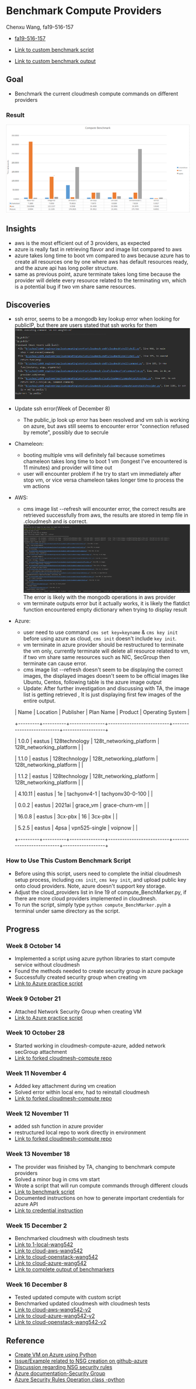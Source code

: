 # Benchmark Compute Providers

Chenxu Wang, fa19-516-157

* [fa19-516-157](https://github.com/cloudmesh-community/fa19-516-157)

* [Link to custom benchmark script](https://github.com/cloudmesh-community/fa19-516-157/blob/master/compute_BenchMarker.py)
* [Link to custom benchmark output](https://raw.githubusercontent.com/cloudmesh-community/fa19-516-157/master/benchmarkOutput_v2.txt)
## Goal

* Benchmark the current cloudmesh compute commands on different providers 

### Result
![benchmark result](../images/benchmark_res.PNG)

## Insights
* aws is the most efficient out of 3 providers, as expected
* azure is really fast in retrieving flavor and image list compared to aws
* azure takes long time to boot vm compared to aws because azure has to create 
all resources one by one where aws has default resources ready, and the azure api has long poller structure.
* same as previous point, azure terminate takes long time because the provider will delete every resource 
related to the terminating vm, which is a potential bug if two vm share same resources.

## Discoveries
* ssh error, seems to be a mongodb key lookup error when looking for publicIP, but there are users
stated that ssh works for them
  ![ssh error](../images/ssh-error.PNG)
* Update ssh error(Week of December 8)
    * The public_ip look up error has been resolved and vm ssh is working on azure, but aws still
    seems to encounter error "connection refused by remote", possibly due to secrule
* Chameleon: 
    * booting multiple vms will definitely fail because sometimes chameleon takes long time
     to boot 1 vm (longest I've encountered is 11 minutes) and provider will time out 
    * user will encounter problem if he try to start vm immediately after stop vm, or vice versa
    chameleon takes longer time to process the vm actions 
* AWS:
    * cms image list --refresh will encounter error, the correct results are retrieved successfully
    from aws, the results are stored in temp file in .cloudmesh and is correct.
    ![aws-image-error](../images/aws-image-error.PNG)
    The error is likely with the mongodb operations in aws provider
    * vm terminate outputs error but it actually works, it is likely the flatdict function encountered
    empty dictionary when trying to display result
 * Azure:
    * user need to use command `cms set key=keyname` & `cms key init` before using azure as cloud,
    `cms init` doesn't include `key init`.
    * vm terminate in azure provider should be restructured to terminate the vm only, currently terminate
    will delete all resource related to vm, if two vm share same resources such as NIC, SecGroup then terminate
    can cause error.
    * cms image list --refresh doesn't seem to be displaying the correct images, the displayed images
    doesn't seem to be official images like Ubuntu, Centos, following table is the azure image output
    * Update: After further investigation and discussing with TA, the image list is getting retrieved
    , It is just displaying first few images of the entire output.
    

    | Name    | Location | Publisher     | Plan Name                | Product                  | Operating System |

    +---------+----------+---------------+--------------------------+--------------------------+------------------+

    | 1.0.0   | eastus   | 128technology | 128t_networking_platform | 128t_networking_platform |                  |

    | 1.1.0   | eastus   | 128technology | 128t_networking_platform | 128t_networking_platform |                  |

    | 1.1.2   | eastus   | 128technology | 128t_networking_platform | 128t_networking_platform |                  |

    | 4.10.11 | eastus   | 1e            | tachyonv4-1              | tachyonv30-0-100         |                  |

    | 0.0.2   | eastus   | 2021ai        | grace_vm                 | grace-churn-vm           |                  |

    | 16.0.8  | eastus   | 3cx-pbx       | 16                       | 3cx-pbx                  |                  |

    | 5.2.5   | eastus   | 4psa          | vpn525-single            | voipnow                  |                  |

    +---------+----------+---------------+--------------------------+--------------------------+------------------+

### How to Use This Custom Benchmark Script
* Before using this script, users need to complete the initial cloudmesh setup process, 
including `cms init`, `cms key init`, and upload public key onto cloud 
providers. Note, azure doesn't support key storage.
* Adjust the cloud_providers list in line 19 of compute_BenchMarker.py, 
if there are more cloud providers implemented in cloudmesh.
* To run the script, simply type `python compute_BenchMarker.py`in a terminal under 
same directory as the script.
    
## Progress

### Week 8 October 14

* Implemented a script using azure python libraries to start compute service without cloudmesh
* Found the methods needed to create security group in azure package
* Successfully created security group when creating vm 
* [Link to Azure practice script](https://github.com/cloudmesh-community/fa19-516-157/blob/master/project/AzurePractice/myAzurePractice.py)

### Week 9 October 21
* Attached Network Security Group when creating VM
* [Link to Azure practice script](https://github.com/cloudmesh-community/fa19-516-157/blob/master/project/AzurePractice/myAzurePractice.py)

### Week 10 October 28
* Started working in cloudmesh-compute-azure, added network secGroup attachment
* [Link to forked cloudmesh-compute repo](https://github.com/wang542/cloudmesh-cloud/blob/azure_wang542/cloudmesh/compute/azure/Provider.py)

### Week 11 November 4
* Added key attachment during vm creation
* Solved error within local env, had to reinstall cloudmesh
* [Link to forked cloudmesh-compute repo](https://github.com/wang542/cloudmesh-cloud/blob/azure_wang542/cloudmesh/compute/azure/Provider.py)

### Week 12 November 11
* added ssh function in azure provider
* restructured local repo to work directly in environment
* [Link to forked cloudmesh-compute repo](https://github.com/wang542/cloudmesh-cloud/blob/azure_wang542/cloudmesh/compute/azure/Provider.py)

### Week 13 November 18
* The provider was finished by TA, changing to benchmark compute providers
* Solved a minor bug in cms vm start
* Wrote a script that will run compute commands through different clouds
* [Link to benchmark script](https://github.com/cloudmesh-community/fa19-516-157/blob/master/compute_BenchMarker.py)
* Documented instructions on how to generate important credentials for azure API
* [Link to credential instruction](https://github.com/cloudmesh-community/fa19-516-157/blob/master/azure_credentials.md)

### Week 15 December 2
* Benchmarked cloudmesh with cloudmesh tests
* [Link to 1-local-wang542](https://github.com/wang542/benchmark/blob/wang542/results/1_local-wang542.md)
* [Link to cloud-aws-wang542](https://github.com/wang542/benchmark/blob/wang542/results/cloud-aws-wang542.md)
* [Link to cloud-openstack-wang542](https://github.com/wang542/benchmark/blob/wang542/results/cloud-openstack-wang542.md)
* [Link to cloud-azure-wang542](https://github.com/wang542/benchmark/blob/wang542/results/cloud-azure-wang542.md)
* [Link to complete output of benchmarkers](https://github.com/cloudmesh-community/fa19-516-157/tree/master/Benchmark_Output)

### Week 16 December 8
* Tested updated compute with custom script
* Benchmarked updated cloudmesh with cloudmesh tests
* [Link to cloud-aws-wang542-v2](https://github.com/wang542/benchmark/blob/wang542/results/cloud-aws-wang542-v2.txt)
* [Link to cloud-azure-wang542-v2](https://github.com/wang542/benchmark/blob/wang542/results/cloud-azure-wang542-v2.txt)
* [Link to cloud-openstack-wang542-v2](https://github.com/wang542/benchmark/blob/wang542/results/cloud-openstack-wang542-v2.txt)

## Reference

* [Create VM on Azure using Python](https://docs.microsoft.com/en-us/azure/virtual-machines/windows/python#)
* [Issue/Example related to NSG creation on github-azure](https://github.com/MicrosoftDocs/azure-docs/issues/30555)
* [Discussion regarding NSG security rules](https://stackoverflow.com/questions/55970074/issues-with-network-security-group-deployment-using-python-networksecuritygrou)
* [Azure documentation-Security Group](https://docs.microsoft.com/en-us/azure/virtual-network/security-overview)
* [Azure Security Rules Operation class -python](https://docs.microsoft.com/en-us/python/api/azure-mgmt-network/azure.mgmt.network.v2017_03_01.operations.securityrulesoperations?view=azure-python)

